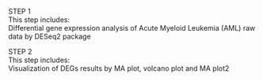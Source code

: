 STEP 1  
This step includes:  
Differential gene expression analysis of Acute Myeloid Leukemia (AML) raw data by DESeq2 package

STEP 2  
This step includes:  
Visualization of DEGs results by MA plot, volcano plot and MA plot2
